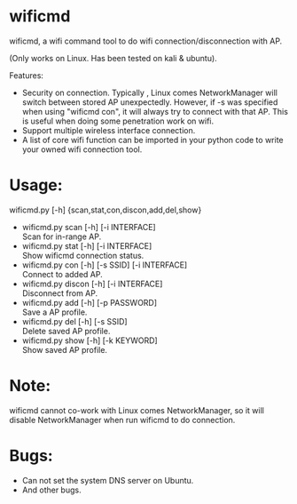 # wificmd

wificmd, a wifi command tool to do wifi connection/disconnection with AP.

(Only works on Linux. Has been tested on kali & ubuntu).

Features:
- Security on connection.
  Typically , Linux comes NetworkManager will switch between stored AP unexpectedly.
  However, if -s was specified when using \"wificmd con\", it will always try to connect with that AP. This is useful when doing some penetration work on wifi.
- Support multiple wireless interface connection.
- A list of core wifi function can be imported in your python code to write your owned wifi connection tool.

# Usage:

wificmd.py [-h] {scan,stat,con,discon,add,del,show}
- wificmd.py scan [-h] [-i INTERFACE]          
  Scan for in-range AP. 
- wificmd.py stat [-h] [-i INTERFACE]          
  Show wificmd connection status. 
- wificmd.py con [-h] [-s SSID] [-i INTERFACE]        
  Connect to added AP. 
- wificmd.py discon [-h] [-i INTERFACE]        
  Disconnect from AP. 
- wificmd.py add <ssid> [-h] [-p PASSWORD]     
  Save a AP profile. 
- wificmd.py del [-h] [-s SSID]                
  Delete saved AP profile. 
- wificmd.py show [-h] [-k KEYWORD]            
  Show saved AP profile. 

# Note:
 
wificmd cannot co-work with Linux comes NetworkManager, so it will disable NetworkManager when run wificmd to do connection.

# Bugs:
- Can not set the system DNS server on Ubuntu.
- And other bugs.


